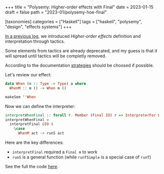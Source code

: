+++
title = "Polysemy: Higher-order effects with Final"
date = 2023-01-15
draft = false
path = "2023-01/polysemy-hoe-final"

[taxonomies]
categories = ["Haskell"]
tags = ["haskell", "polysemy", "design", "effects systems"]
+++

[In a previous log](@/blog/2023-01-08_polysemy-hoe-intro.md), we introduced _Higher-order effects_ definition and interpretation through tactics.

Some elements from tactics are already deprecated, and my guess is that it will spread until tactics will be completly removed.

According to the documentation [strategies](https://hackage.haskell.org/package/polysemy-1.7.1.0/docs/Polysemy-Internal-Strategy.html) should be choosed if possible.

Let's review our effect:

```haskell
data When (m :: Type -> Type) a where
  WhenM :: m () -> When m ()

makeSem ''When
```

Now we can define the interpreter:

```haskell
interpretWhenFinal :: forall r. Member (Final IO) r => InterpreterFor When r
interpretWhenFinal =
  interpretFinal @IO $
    \case
      WhenM act -> runS act
```

Here are the key differences:
* `interpretFinal` required a `Final m` to work
* `runS` is a general function (while `runTSimple` is a special case of `runT`)

See the full the code [here](https://github.com/blackheaven/blackheaven.github.io/blob/master/content/code/polysemy/src/HoE.hs).
